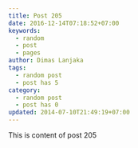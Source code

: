 ```yaml
---
title: Post 205
date: 2016-12-14T07:18:52+07:00
keywords:
  - random
  - post
  - pages
author: Dimas Lanjaka
tags:
  - random post
  - post has 5
category:
  - random post
  - post has 0
updated: 2014-07-10T21:49:19+07:00
---
```

This is content of post 205
